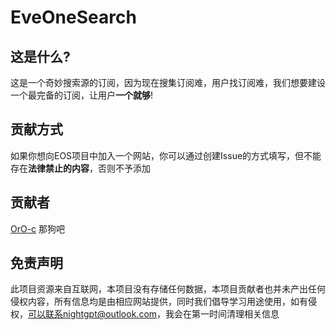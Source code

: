 # EveOneSearch
## 这是什么?
这是一个奇妙搜索源的订阅，因为现在搜集订阅难，用户找订阅难，我们想要建设一个最完备的订阅，让用户**一个就够**!
## 贡献方式
如果你想向EOS项目中加入一个网站，你可以通过创建Issue的方式填写，但不能存在**法律禁止的内容**，否则不予添加
## 贡献者
[OrO-c](https://github.com/OrO-c/ "@OrO-c")
那狗吧
## 免责声明
此项目资源来自互联网，本项目没有存储任何数据，本项目贡献者也并未产出任何侵权内容，所有信息均是由相应网站提供，同时我们倡导学习用途使用，如有侵权，可以联系nightgpt@outlook.com，我会在第一时间清理相关信息
